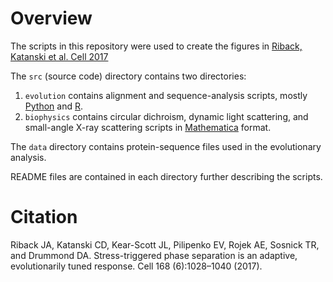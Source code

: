 # Overview

The scripts in this repository were used to create the figures in [Riback, Katanski et al. Cell 2017](http://drummondlab.org/papers/paper/adaptive-phase-separation)

The `src` (source code) directory contains two directories:
1. `evolution` contains alignment and sequence-analysis scripts, mostly [Python](http://python.org) and [R](http://r-project.org).
2. `biophysics` contains circular dichroism, dynamic light scattering, and small-angle X-ray scattering scripts in [Mathematica](http://mathematica.com) format.

The `data` directory contains protein-sequence files used in the evolutionary analysis.

README files are contained in each directory further describing the scripts.

# Citation

Riback JA, Katanski CD, Kear-Scott JL, Pilipenko EV, Rojek AE, Sosnick TR, and Drummond DA. Stress-triggered phase separation is an adaptive, evolutionarily tuned response. Cell 168 (6):1028–1040 (2017).


